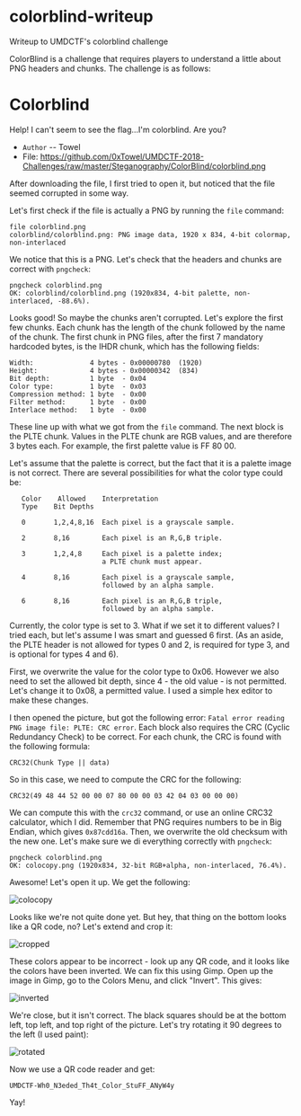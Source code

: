 # colorblind-writeup
Writeup to UMDCTF's colorblind challenge

ColorBlind is a challenge that requires players to understand a little about PNG headers and chunks. The challenge is as follows:

# Colorblind
Help! I can't seem to see the flag...I'm colorblind. Are you?

* `Author` -- Towel
* File: https://github.com/0xTowel/UMDCTF-2018-Challenges/raw/master/Steganography/ColorBlind/colorblind.png

After downloading the file, I first tried to open it, but noticed that the file seemed corrupted in some way.

Let's first check if the file is actually a PNG by running the `file` command:

```
file colorblind.png
colorblind/colorblind.png: PNG image data, 1920 x 834, 4-bit colormap, non-interlaced
```

We notice that this is a PNG. Let's check that the headers and chunks are correct with `pngcheck`:

```
pngcheck colorblind.png
OK: colorblind/colorblind.png (1920x834, 4-bit palette, non-interlaced, -88.6%).
```

Looks good! So maybe the chunks aren't corrupted. Let's explore the first few chunks. Each chunk has the length of the chunk followed by the name of the chunk. The first chunk in PNG files, after the first 7 mandatory hardcoded bytes, is the IHDR chunk, which has the following fields:

```
Width:              4 bytes - 0x00000780  (1920)
Height:             4 bytes - 0x00000342  (834)
Bit depth:          1 byte  - 0x04
Color type:         1 byte  - 0x03
Compression method: 1 byte  - 0x00
Filter method:      1 byte  - 0x00
Interlace method:   1 byte  - 0x00
```
These line up with what we got from the `file` command. The next block is the PLTE chunk. Values in the PLTE chunk are RGB values, and are therefore 3 bytes each. For example, the first palette value is FF 80 00.

Let's assume that the palette is correct, but the fact that it is a palette image is not correct. There are several possibilities for what the color type could be:
```
   Color    Allowed    Interpretation
   Type    Bit Depths
   
   0       1,2,4,8,16  Each pixel is a grayscale sample.
   
   2       8,16        Each pixel is an R,G,B triple.
   
   3       1,2,4,8     Each pixel is a palette index;
                       a PLTE chunk must appear.
   
   4       8,16        Each pixel is a grayscale sample,
                       followed by an alpha sample.
   
   6       8,16        Each pixel is an R,G,B triple,
                       followed by an alpha sample.
```
Currently, the color type is set to 3. What if we set it to different values? I tried each, but let's assume I was smart and guessed 6 first. (As an aside, the PLTE header is not allowed for types 0 and 2, is required for type 3, and is optional for types 4 and 6). 

First, we overwrite the value for the color type to 0x06. However we also need to set the allowed bit depth, since 4 - the old value - is not permitted. Let's change it to 0x08, a permitted value. I used a simple hex editor to make these changes.

I then opened the picture, but got the following error: `Fatal error reading PNG image file: PLTE: CRC error`. Each block also requires the CRC (Cyclic Redundancy Check) to be correct. For each chunk, the CRC is found with the following formula: 

```
CRC32(Chunk Type || data)
```
So in this case, we need to compute the CRC for the following:
```
CRC32(49 48 44 52 00 00 07 80 00 00 03 42 04 03 00 00 00)
```
We can compute this with the `crc32` command, or use an online CRC32 calculator, which I did. Remember that PNG requires numbers to be in Big Endian, which gives `0x87cdd16a`. Then, we overwrite the old checksum with the new one. Let's make sure we di everything correctly with `pngcheck`:
```
pngcheck colorblind.png
OK: colocopy.png (1920x834, 32-bit RGB+alpha, non-interlaced, 76.4%).
```

Awesome! Let's open it up. We get the following:

![colocopy](https://user-images.githubusercontent.com/14065974/48111049-8f3f0100-e21d-11e8-9efc-e68b662b24ab.png)

Looks like we're not quite done yet. But hey, that thing on the bottom looks like a QR code, no? Let's extend and crop it:

![cropped](https://user-images.githubusercontent.com/14065974/48111097-d927e700-e21d-11e8-95f9-a786d0339781.png)

These colors appear to be incorrect - look up any QR code, and it looks like the colors have been inverted. We can fix this using Gimp. Open up the image in Gimp, go to the Colors Menu, and click "Invert". This gives:

![inverted](https://user-images.githubusercontent.com/14065974/48111163-3d4aab00-e21e-11e8-8048-6e2f728090cf.png)

We're close, but it isn't correct. The black squares should be at the bottom left, top left, and top right of the picture. Let's try rotating it 90 degrees to the left (I used paint):

![rotated](https://user-images.githubusercontent.com/14065974/48111215-88fd5480-e21e-11e8-8efc-09eff2dd4125.png)

Now we use a QR code reader and get:

`UMDCTF-Wh0_N3eded_Th4t_Color_StuFF_ANyW4y`

Yay!
